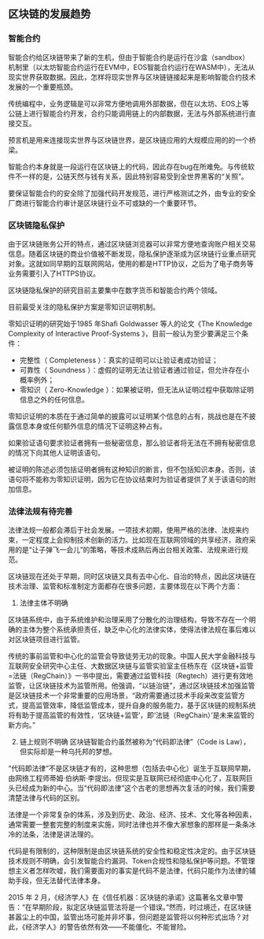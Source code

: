 ## 区块链的发展趋势

### 智能合约
智能合约给区块链带来了新的生机，但由于智能合约是运行在沙盒（sandbox）机制里（以太坊智能合约运行在EVM中，EOS智能合约运行在WASM中），无法从现实世界获取数据。因此，怎样将现实世界与区块链链接起来是影响智能合约技术发展的一个重要瓶颈。

传统编程中，业务逻辑是可以非常方便地调用外部数据，但在以太坊、EOS上等公链上进行智能合约开发，合约只能调用链上的内部数据，无法与外部系统进行直接交互。

预言机是用来连接现实世界与区块链世界，是区块链应用的大规模应用的的一个桥梁。

智能合约本身就是一段运行在区块链上的代码，因此存在bug在所难免。与传统软件不一样的是，公链天然与钱有关系，因此特别容易受到全世界黑客的“关照”。

要保证智能合约的安全除了加强代码开发规范，进行严格测试之外，由专业的安全厂商进行智能合约审计是区块链行业不可或缺的一个重要环节。

### 区块链隐私保护
由于区块链账务公开的特点，通过区块链浏览器可以非常方便地查询账户相关交易信息。随着区块链的商业价值被不断发现，隐私保护逐渐成为区块链行业重点研究对象。这就如同早期的互联网网站，使用的都是HTTP协议，之后为了电子商务等业务需要引入了HTTPS协议。

区块链隐私保护的研究目前主要集中在数字货币和智能合约两个领域。

目前最受关注的隐私保护方案是零知识证明机制。

零知识证明的研究始于1985 年Shafi Goldwasser 等人的论文《The Knowledge Complexity of Interactive Proof-Systems 》，目前一般认为至少要满足三个条件：

* 完整性（ Completeness ）：真实的证明可以让验证者成功验证；
* 可靠性（ Soundness ）：虚假的证明无法让验证者通过验证，但允许存在小概率例外；
* 零知识（ Zero-Knowledge ）：如果被证明，但无法从证明过程中获取除证明信息之外的任何信息。

零知识证明的本质在于通过简单的披露可以证明某个信息的占有，挑战也是在不披露信息本身或任何额外信息的情况下证明这种占有。

如果验证语句要求验证者拥有一些秘密信息，那么验证者将无法在不拥有秘密信息的情况下向其他人证明该语句。

被证明的陈述必须包括证明者拥有这种知识的断言，但不包括知识本身。否则，该语句将不能称为零知识证明，因为它在协议结束时为验证者提供了关于该语句的附加信息。

### 法律法规有待完善

法律法规一般都会滞后于社会发展。一项技术初期，使用严格的法律、法规来约束，一定程度上会抑制技术创新的活力。比如现在互联网领域的共享经济，政府采用的是“让子弹飞一会儿”的策略，等技术成熟后再出台相关政策、法规来进行规范。

区块链现在还处于早期，同时区块链又具有去中心化、自治的特点，因此区块链在技术治理、监管和标准制定方面都存在很多问题，主要体现在以下两个方面：

1. 法律主体不明确

区块链系统中，由于系统维护和治理采用了分散化的治理结构，导致不存在一个明确的主体为整个系统承担责任，缺乏中心化的法律实体，使得法律法规在事后难以对区块链项目进行监管。

传统的事前监管和中心化的监管会导致徒劳无功的现象。中国人民大学金融科技与互联网安全研究中心主任、大数据区块链与监管实验室主任杨东在《区块链+监管=法链（RegChain）》一书中提出，需要通过监管科技（Regtech）进行更有效地监管，让区块链技术为监管所用。他强调，“以链治链”，通过区块链技术加强监管是区块链技术一个非常重要的应用场景，“政府需要通过技术手段来改变监管方式，提高监管效率，降低监管成本，提升自身的服务能力，基于区块链的规制系统将有助于提高监管的有效性，‘区块链+监管’，即‘法链（RegChain）’是未来监管的新方向。”

2. 链上规则不明确
区块链智能合约虽然被称为“代码即法律”（Code is Law），但实际却是一种乌托邦的梦想。

“代码即法律”不是区块链才有的，这种思想（包括去中心化）诞生于互联网早期，由网络工程师蒂姆·伯纳斯·李提出。但现实是互联网已经彻底中心化了，互联网巨头已经成为新的中心。当“代码即法律”这个古老的思想再次复活的时候，我们需要清楚法律与代码的区别。

法律是一个非常复杂的体系，涉及到历史、政治、经济、技术、文化等各种因素，通常需要一整套完整的制度来实施，同时法律也并不像大家想象的那样是一条条冰冷的法条，法律是讲法理的。 

代码是有限制的，这种限制是由区块链系统的安全性和稳定性决定的。由于区块链技术规则不明确，会引发智能合约漏洞、Token合规性和隐私保护等问题。不管理想主义者怎样吹嘘，我们需要面对的事实是代码不是法律，代码只能作为法律的辅助手段，但无法替代法律本身。

2015 年 2 月，《经济学人》在《信任机器：区块链的承诺》这篇著名文章中警告：“在早期阶段，拟定区块链监管法将是一个错误。”然而，时过境迁，在区块链甚嚣尘上的中国，监管出场可能并非坏事，但问题是监管将以何种形式出场？对此，《经济学人》的警告依然有效——不能僵化、不能冒险。

